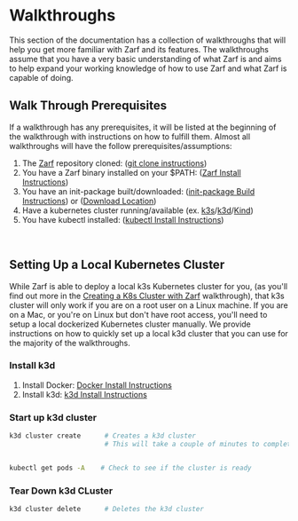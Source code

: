 # Walkthroughs

This section of the documentation has a collection of walkthroughs that will help you get more familiar with Zarf and its features. The walkthroughs assume that you have a very basic understanding of what Zarf is and aims to help expand your working knowledge of how to use Zarf and what Zarf is capable of doing.



## Walk Through Prerequisites
<!-- TODO: Should we add `kubectl` as a pre req? -->
If a walkthrough has any prerequisites, it will be listed at the beginning of the walkthrough with instructions on how to fulfill them.
Almost all walkthroughs will have the follow prerequisites/assumptions:
1. The [Zarf](https://github.com/defenseunicorns/zarf) repository cloned: ([git clone instructions](https://docs.github.com/en/repositories/creating-and-managing-repositories/cloning-a-repository))
1. You have a Zarf binary installed on your $PATH: ([Zarf Install Instructions](../3-getting-started.md#installing-zarf))
1. You have an init-package built/downloaded: ([init-package Build Instructions](./0-using-zarf-package-create.md)) or ([Download Location](https://github.com/defenseunicorns/zarf/releases))
1. Have a kubernetes cluster running/available (ex. [k3s](https://k3s.io/)/[k3d](https://k3d.io/v5.4.1/)/[Kind](https://kind.sigs.k8s.io/docs/user/quick-start#installation))
1. You have kubectl installed: ([kubectl Install Instructions](https://kubernetes.io/docs/tasks/tools/#kubectl))

<br />

## Setting Up a Local Kubernetes Cluster
While Zarf is able to deploy a local k3s Kubernetes cluster for you, (as you'll find out more in the [Creating a K8s Cluster with Zarf](./4-creating-a-k8s-cluster-with-zarf.md) walkthrough), that k3s cluster will only work if you are on a root user on a Linux machine. If you are on a Mac, or you're on Linux but don't have root access, you'll need to setup a local dockerized Kubernetes cluster manually. We provide instructions on how to quickly set up a local k3d cluster that you can use for the majority of the walkthroughs.


### Install k3d
1. Install Docker: [Docker Install Instructions](https://docs.docker.com/get-docker/)
2. Install k3d: [k3d Install Instructions](https://k3d.io/#installation)


### Start up k3d cluster

```bash
k3d cluster create      # Creates a k3d cluster
                        # This will take a couple of minutes to complete


kubectl get pods -A    # Check to see if the cluster is ready
```

### Tear Down k3d CLuster

```bash
k3d cluster delete      # Deletes the k3d cluster
```
